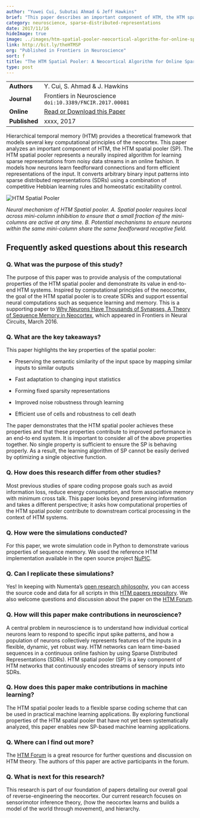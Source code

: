 ```yaml
---
author: "Yuwei Cui, Subutai Ahmad & Jeff Hawkins"
brief: "This paper describes an important component of HTM, the HTM spatial pooler, which is a neurally inspired algorithm that learns sparse distributed representations online. Written from a neuroscience perspective, the paper demonstrates key computational properties of HTM spatial pooler."
category: neuroscience, sparse-distributed-representations
date: 2017/11/16
hideImage: true
image: ../images/htm-spatial-pooler-neocortical-algorithm-for-online-sparse-distributed-coding.png
link: http://bit.ly/theHTMSP
org: "Published in Frontiers in Neuroscience"
sort: f
title: "The HTM Spatial Pooler: A Neocortical Algorithm for Online Sparse Distributed Coding"
type: post
---
```


| | |
|-|-|
| **Authors** | Y. Cui, S. Ahmad & J. Hawkins |
| **Journal** | Frontiers in Neuroscience `doi:10.3389/FNCIR.2017.00081` |
| **Online** | [Read or Download this Paper][1] |
| **Published** | xxxx, 2017 |


Hierarchical temporal memory (HTM) provides a theoretical framework that models several key computational principles of the neocortex. This paper analyzes an important component of HTM, the HTM spatial pooler (SP). The HTM spatial pooler represents a neurally inspired algorithm for learning sparse representations from noisy data streams in an online fashion. It models how neurons learn feedforward connections and form efficient representations of the input. It converts arbitrary binary input patterns into sparse distributed representations (SDRs) using a combination of competitive Hebbian learning rules and homeostatic excitability control.

 ![HTM Spatial Pooler](../images/spatial-pooler.png)

 *Neural mechanism of HTM Spatial pooler. A. Spatial pooler requires local across mini-column inhibition to ensure that a small fraction of the mini-columns are active at any time. B. Potential mechanisms to ensure neurons within the same mini-column share the same feedforward receptive field.*

## Frequently asked questions about this research

### Q. What was the purpose of this study?

The purpose of this paper was to provide analysis of the computational properties of the HTM spatial pooler and demonstrate its value in end-to-end HTM systems.  Inspired by computational principles of the neocortex, the goal of the HTM spatial pooler is to create SDRs and support essential neural computations such as sequence learning and memory. This is a supporting paper to [Why Neurons Have Thousands of Synapses, A Theory of Sequence Memory in Neocortex](https://doi.org/10.3389/fncir.2016.00023), which appeared in Frontiers in Neural Circuits, March 2016.

### Q. What are the key takeaways?

This paper highlights the key properties of the spatial pooler:
* Preserving the semantic similarity of the input space by mapping similar inputs to similar outputs

* Fast adaptation to changing input statistics

* Forming fixed sparsity representations

* Improved noise robustness through learning

* Efficient use of cells and robustness to cell death

The paper demonstrates that the HTM spatial pooler achieves these properties and that these properties contribute to improved performance in an end-to end system. It is important to consider all of the above properties together. No single property is sufficient to ensure the SP is behaving properly. As a result, the learning algorithm of SP cannot be easily derived by optimizing a single objective function.


### Q. How does this research differ from other studies?

Most previous studies of spare coding propose goals such as avoid information loss, reduce energy consumption, and form associative memory with minimum cross talk. This paper looks beyond preserving information and takes a different perspective; it asks how computational properties of the HTM spatial pooler contribute to downstream cortical processing in the context of HTM systems.

### Q. How were the simulations conducted?

For this paper, we wrote simulation code in Python to demonstrate various properties of sequence memory. We used the reference HTM implementation available in the open source project [NuPIC](https://github.com/numenta/nupic).

### Q. Can I replicate these simulations?

Yes! In keeping with Numenta’s [open research philosophy](http://numenta.com/blog/2014/09/17/increasing-research-transparency/), you can access the source code and data for all scripts in this [HTM papers repository](https://github.com/numenta/htmpapers). We also welcome questions and discussion about the paper on the [HTM Forum](https://discourse.numenta.org/).

### Q. How will this paper make contributions in neuroscience?

A central problem in neuroscience is to understand how individual cortical neurons learn to respond to specific input spike patterns, and how a population of neurons collectively represents features of the inputs in a flexible, dynamic, yet robust way. HTM networks can learn time-based sequences in a continuous online fashion by using Sparse Distributed Representations (SDRs). HTM spatial pooler (SP) is a key component of HTM networks that continuously encodes streams of sensory inputs into SDRs.

### Q. How does this paper make contributions in machine learning?

The HTM spatial pooler leads to a flexible sparse coding scheme that can be used in practical machine learning applications.  By exploring functional properties of the HTM spatial pooler that have not yet been systematically analyzed, this paper enables new SP-based machine learning applications.

### Q. Where can I find out more?

The [HTM Forum](https://discourse.numenta.org/) is a great resource for further questions and discussion on
HTM theory. The authors of this paper are active participants in the forum.

### Q. What is next for this research?

This research is part of our foundation of papers detailing our overall goal of reverse-engineering the neocortex. Our current research focuses on sensorimotor inference theory, (how the neocortex learns and builds a model of the world through movement), and hierarchy.

[1]: https://doi.org/10.3389/fncir.2017.00081
